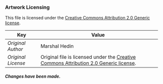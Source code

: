 ### Artwork Licensing

This file is licensed under the [Creative Commons Attribution 2.0 Generic license](https://creativecommons.org/licenses/by/2.0/deed.en).

| Key         | Value     |
| ----------- | ----------|
| *Original Author*    | Marshal Hedin |
| *Original License*   | Original file is licensed under the [Creative Commons Attribution 2.0 Generic license](https://creativecommons.org/licenses/by/2.0/deed.en). |

##### Changes have been made.
